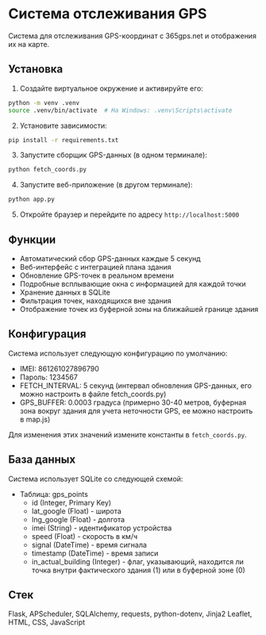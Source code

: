 # Система отслеживания GPS

Система для отслеживания GPS-координат с 365gps.net и отображения их на карте.

## Установка

1. Создайте виртуальное окружение и активируйте его:
```bash
python -m venv .venv
source .venv/bin/activate  # На Windows: .venv\Scripts\activate
```

2. Установите зависимости:
```bash
pip install -r requirements.txt
```

3. Запустите сборщик GPS-данных (в одном терминале):
```bash
python fetch_coords.py
```

4. Запустите веб-приложение (в другом терминале):
```bash
python app.py
```

5. Откройте браузер и перейдите по адресу `http://localhost:5000`

## Функции

- Автоматический сбор GPS-данных каждые 5 секунд
- Веб-интерфейс с интеграцией плана здания
- Обновление GPS-точек в реальном времени
- Подробные всплывающие окна с информацией для каждой точки
- Хранение данных в SQLite
- Фильтрация точек, находящихся вне здания
- Отображение точек из буферной зоны на ближайшей границе здания

## Конфигурация

Система использует следующую конфигурацию по умолчанию:
- IMEI: 861261027896790
- Пароль: 1234567
- FETCH_INTERVAL: 5 секунд (интервал обновления GPS-данных, его можно настроить в файле fetch_coords.py)
- GPS_BUFFER: 0.0003 градуса (примерно 30-40 метров, буферная зона вокруг здания для учета неточности GPS, ее можно настроить в map.js)

Для изменения этих значений измените константы в `fetch_coords.py`.

## База данных

Система использует SQLite со следующей схемой:
- Таблица: gps_points
  - id (Integer, Primary Key)
  - lat_google (Float) - широта
  - lng_google (Float) - долгота
  - imei (String) - идентификатор устройства
  - speed (Float) - скорость в км/ч
  - signal (DateTime) - время сигнала
  - timestamp (DateTime) - время записи
  - in_actual_building (Integer) - флаг, указывающий, находится ли точка внутри фактического здания (1) или в буферной зоне (0)

## Стек

Flask, APScheduler, SQLAlchemy, requests, python-dotenv, Jinja2
Leaflet, HTML, CSS, JavaScript